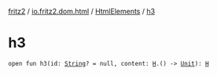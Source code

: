 [fritz2](../../index.md) / [io.fritz2.dom.html](../index.md) / [HtmlElements](index.md) / [h3](./h3.md)

# h3

`open fun h3(id: `[`String`](https://kotlinlang.org/api/latest/jvm/stdlib/kotlin/-string/index.html)`? = null, content: `[`H`](../-h/index.md)`.() -> `[`Unit`](https://kotlinlang.org/api/latest/jvm/stdlib/kotlin/-unit/index.html)`): `[`H`](../-h/index.md)